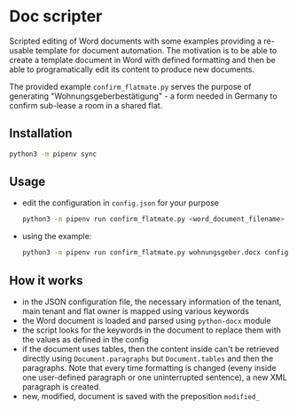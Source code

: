 # Doc scripter

Scripted editing of Word documents with some examples providing a re-usable template for document automation.
The motivation is to be able to create a template document in Word with defined formatting and then be able to programatically 
edit its content to produce new documents. 

The provided example `confirm_flatmate.py` serves the purpose of generating "Wohnungsgeberbestätigung" - a form needed in Germany to confirm sub-lease a room in a shared flat.

## Installation

```bash
python3 -m pipenv sync
```

## Usage

- edit the configuration in `config.json` for your purpose

  ```bash
  python3 -m pipenv run confirm_flatmate.py <word_document_filename> <config_json_file>
  ```

- using the example:

  ```bash
  python3 -m pipenv run confirm_flatmate.py wohnungsgeber.docx config.json
  ```

## How it works

- in the JSON configuration file, the necessary information of the tenant, main tenant and flat owner is mapped using various keywords
- the Word document is loaded and parsed using `python-docx` module
- the script looks for the keywords in the document to replace them with the values as defined in the config
- if the document uses tables, then the content inside can't be retrieved directly using `Document.paragraphs` but `Document.tables` and then the paragraphs. Note that every time formatting is changed (eveny inside one user-defined paragraph or one uninterrupted sentence), a new XML paragraph is created. 
- new, modified, document is saved with the preposition `modified_`
